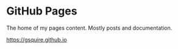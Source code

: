 # GitHub Pages
The home of my pages content. Mostly posts and documentation.

https://gsquire.github.io
